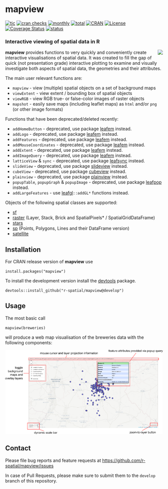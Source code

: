 
mapview
=======

<!-- badges: start -->
[![tic](https://github.com/r-spatial/mapview/workflows/tic/badge.svg?branch=master)](https://github.com/r-spatial/mapview/actions)
[![cran
checks](https://cranchecks.info/badges/worst/mapview)](https://cran.r-project.org/web/checks/check_results_mapview.html)
[![monthly](https://cranlogs.r-pkg.org/badges/mapview)](https://www.rpackages.io/package/mapview)
[![total](https://cranlogs.r-pkg.org/badges/grand-total/mapview)](https://www.rpackages.io/package/mapview)
[![CRAN](https://www.r-pkg.org/badges/version/mapview?color=009999)](https://cran.r-project.org/package=mapview)
[![License](https://img.shields.io/badge/license-GPL%20%28%3E=%203%29-lightgrey.svg?style=flat)](https://www.gnu.org/licenses/gpl-3.0.html)
[![Coverage
Status](https://img.shields.io/codecov/c/github/r-spatial/mapview/develop.svg)](https://codecov.io/github/r-spatial/mapview?branch=develop)
[![status](https://tinyverse.netlify.com/badge/mapview)](https://CRAN.R-project.org/package=mapview)
<!-- badges: end -->

### Interactive viewing of spatial data in R

<a href="https://github.com/tim-salabim/mvl"><img align="right" src="https://github.com/tim-salabim/mvl/blob/cstriestohelp/imagery/animated/box_anim.gif?raw=true" /></a>

**mapview** provides functions to very quickly and conveniently create
interactive visualisations of spatial data. It was created to fill the
gap of quick (not presentation grade) interactive plotting to examine
and visually investigate both aspects of spatial data, the geometries
and their attributes.

The main user relevant functions are:

-   `mapview` - view (multiple) spatial objects on a set of background
    maps
-   `viewExtent` - view extent / bounding box of spatial objects
-   `viewRGB` - view RGB true- or false-color images of raster objects
-   `mapshot` - easily save maps (including leaflet maps) as `html`
    and/or `png` (or other image formats)

Functions that have been deprecated/deleted recently:

-   `addHomeButton` - deprecated, use package
    [leafem](https://CRAN.R-project.org/package=leafem) instead.
-   `addLogo` - deprecated, use package
    [leafem](https://CRAN.R-project.org/package=leafem) instead.
-   `addFeatures` - deprecated, use package
    [leafem](https://CRAN.R-project.org/package=leafem) instead.
-   `addMouseCoordinates` - deprecated, use package
    [leafem](https://CRAN.R-project.org/package=leafem) instead.
-   `addExtent` - deprecated, use package
    [leafem](https://CRAN.R-project.org/package=leafem) instead.
-   `addImageQuery` - deprecated, use package
    [leafem](https://CRAN.R-project.org/package=leafem) instead.
-   `latticeView` & `sync` - deprecated, use package
    [leafsync](https://CRAN.R-project.org/package=leafsync) instead.
-   `slideView` - deprecated, use package
    [slideview](https://CRAN.R-project.org/package=slideview) instead.
-   `cubeView` - deprecated, use package
    [cubeview](https://CRAN.R-project.org/package=cubeview) instead.
-   `plainview` - deprecated, use package
    [plainview](https://CRAN.R-project.org/package=plainview) instead.
-   `popupTable`, `popupGraph` & `popupImage` - deprecated, use package
    [leafpop](https://CRAN.R-project.org/package=leafpop) instead.
-   `addLargeFeatures` - use
    [leafgl](https://CRAN.R-project.org/package=leafgl)`::addGL*`
    functions instead.

Objects of the following spatial classes are supported:

-   [sf](https://cran.r-project.org/package=sf)
-   [raster](https://cran.r-project.org/package=raster) (Layer, Stack,
    Brick and SpatialPixels\* / SpatialGridDataFrame)
-   [stars](https://cran.r-project.org/package=stars)
-   [sp](https://cran.r-project.org/package=sp) (Points, Polygons, Lines
    and their DataFrame version)
-   [satellite](https://cran.r-project.org/package=satellite)

Installation
------------

For CRAN release version of **mapview** use

    install.packages("mapview")

To install the development version install the
[devtools](https://cran.r-project.org/package=devtools) package.

    devtools::install_github("r-spatial/mapview@develop")

Usage
-----

The most basic call

    mapview(breweries)

will produce a web map visualisation of the breweries data with the
following components:

![](man/figures/basic_small.png)

Contact
-------

Please file bug reports and feature requests at
<a href="https://github.com/r-spatial/mapview/issues" class="uri">https://github.com/r-spatial/mapview/issues</a>

In case of Pull Requests, please make sure to submit them to the
`develop` branch of this repository.
